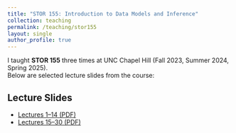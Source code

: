 ```yaml
---
title: "STOR 155: Introduction to Data Models and Inference"
collection: teaching
permalink: /teaching/stor155
layout: single
author_profile: true
---
```


I taught **STOR 155** three times at UNC Chapel Hill (Fall 2023, Summer 2024, Spring 2025).  
Below are selected lecture slides from the course:

## Lecture Slides

- [Lectures 1–14 (PDF)](/assets/files/stor155/Lectures_1-14.pdf)
- [Lectures 15–30 (PDF)](/assets/files/stor155/Lectures_15-30.pdf)